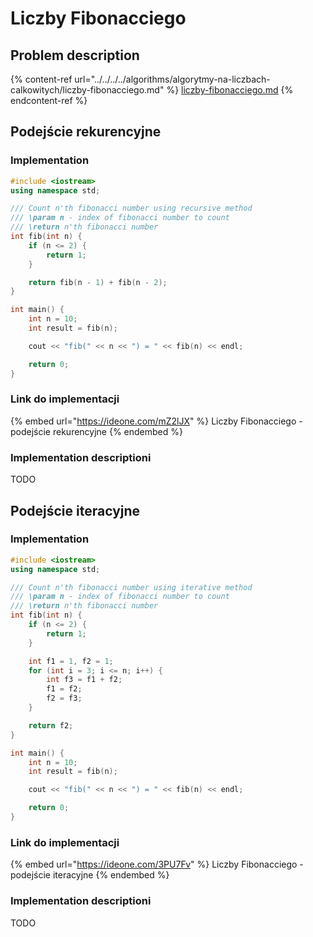 # Liczby Fibonacciego

## Problem description

{% content-ref url="../../../../algorithms/algorytmy-na-liczbach-calkowitych/liczby-fibonacciego.md" %}
[liczby-fibonacciego.md](../../../../algorithms/algorytmy-na-liczbach-calkowitych/liczby-fibonacciego.md)
{% endcontent-ref %}

## Podejście rekurencyjne

### Implementation

```cpp
#include <iostream>
using namespace std;

/// Count n'th fibonacci number using recursive method
/// \param n - index of fibonacci number to count
/// \return n'th fibonacci number
int fib(int n) {
    if (n <= 2) {
        return 1;
    }

    return fib(n - 1) + fib(n - 2);
}

int main() {
    int n = 10;
    int result = fib(n);

    cout << "fib(" << n << ") = " << fib(n) << endl;

    return 0;
}
```

### Link do implementacji

{% embed url="https://ideone.com/mZ2lJX" %}
Liczby Fibonacciego - podejście rekurencyjne
{% endembed %}

### Implementation descriptioni

TODO

## Podejście iteracyjne

### Implementation

```cpp
#include <iostream>
using namespace std;

/// Count n'th fibonacci number using iterative method
/// \param n - index of fibonacci number to count
/// \return n'th fibonacci number
int fib(int n) {
    if (n <= 2) {
        return 1;
    }

    int f1 = 1, f2 = 1;
    for (int i = 3; i <= n; i++) {
        int f3 = f1 + f2;
        f1 = f2;
        f2 = f3;
    }

    return f2;
}

int main() {
    int n = 10;
    int result = fib(n);

    cout << "fib(" << n << ") = " << fib(n) << endl;

    return 0;
}
```

### Link do implementacji

{% embed url="https://ideone.com/3PU7Fv" %}
Liczby Fibonacciego - podejście iteracyjne
{% endembed %}

### Implementation descriptioni

TODO
